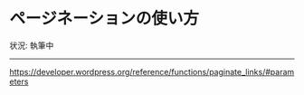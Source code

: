 # ページネーションの使い方

状況: 執筆中

---

https://developer.wordpress.org/reference/functions/paginate_links/#parameters
